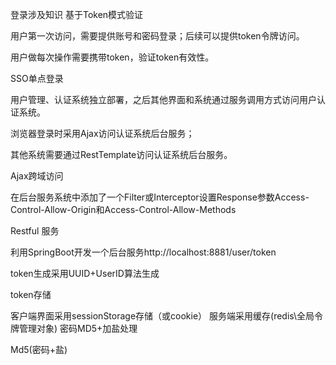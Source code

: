 登录涉及知识
基于Token模式验证

用户第一次访问，需要提供账号和密码登录；后续可以提供token令牌访问。

用户做每次操作需要携带token，验证token有效性。

SSO单点登录

用户管理、认证系统独立部署，之后其他界面和系统通过服务调用方式访问用户认证系统。

浏览器登录时采用Ajax访问认证系统后台服务；

其他系统需要通过RestTemplate访问认证系统后台服务。

Ajax跨域访问

在后台服务系统中添加了一个Filter或Interceptor设置Response参数Access-Control-Allow-Origin和Access-Control-Allow-Methods

Restful 服务

利用SpringBoot开发一个后台服务http://localhost:8881/user/token

token生成采用UUID+UserID算法生成

token存储

客户端界面采用sessionStorage存储（或cookie）
服务端采用缓存(redis\全局令牌管理对象)
密码MD5+加盐处理

Md5(密码+盐)